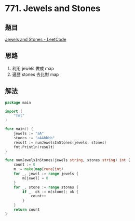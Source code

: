 # 771. Jewels and Stones

## 題目

[Jewels and Stones - LeetCode](https://leetcode.com/problems/jewels-and-stones/)

## 思路

1. 利用 jewels 做成 map
2. 遍歷 stones 去比對 map

## 解法

```go
package main

import (
	"fmt"
)

func main() {
	jewels := "aA"
	stones := "aAAbbbb"
	result := numJewelsInStones(jewels, stones)
	fmt.Println(result)
}

func numJewelsInStones(jewels string, stones string) int {
	count := 0
	m := make(map[rune]int)
	for _, jewel := range jewels {
		m[jewel] = 0
	}
	for _, stone := range stones {
		if _, ok := m[stone]; ok {
			count++
		}
	}
	return count
}
```
